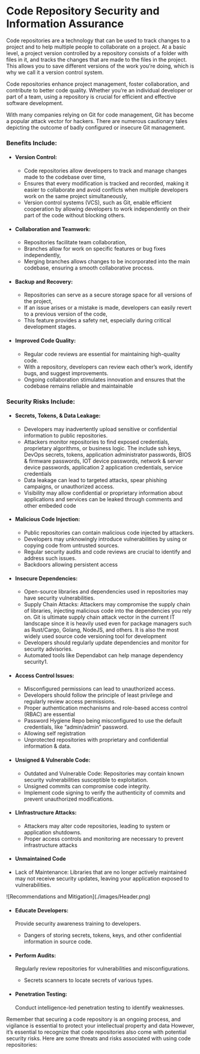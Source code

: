 # Code Repository Security and Information Assurance

Code repositories are a technology that can be used to track changes to a project and to help multiple people to collaborate on a project. At a basic level, a project version controlled by a repository consists of a folder with files in it, and tracks the changes that are made to the files in the project. This allows you to save different versions of the work you’re doing, which is why we call it a version control system.

Code repositories enhance project management, foster collaboration, and contribute to better code quality. Whether you’re an individual developer or part of a team, using a repository is crucial for efficient and effective software development.

With many companies relying on Git for code management, Git has become a popular attack vector for hackers. There are numerous cautionary tales depicting the outcome of badly configured or insecure Git management.

  ### Benefits Include:

* <h4>Version Control:</h4>

  * Code repositories allow developers to track and manage changes made to the codebase over time,
  * Ensures that every modification is tracked and recorded, making it easier to collaborate and avoid conflicts when multiple developers work on the same project simultaneously,
  * Version control systems (VCS), such as Git, enable efficient cooperation by allowing developers to work independently on their part of the code without blocking others.

* <h4>Collaboration and Teamwork:</h4>

  * Repositories facilitate team collaboration,
  * Branches allow for work on specific features or bug fixes independently,
  * Merging branches allows changes to be incorporated into the main codebase, ensuring a smooth collaborative process.

* <h4>Backup and Recovery:</h4>

  * Repositories can serve as a secure storage space for all versions of the project,
  * If an issue arises or a mistake is made, developers can easily revert to a previous version of the code,
  * This feature provides a safety net, especially during critical development stages.

* <h4>Improved Code Quality:</h4>

  * Regular code reviews are essential for maintaining high-quality code.
  * With a repository, developers can review each other’s work, identify bugs, and suggest improvements.
  * Ongoing collaboration stimulates innovation and ensures that the codebase remains reliable and maintainable

### Security Risks Include:

* <h4>Secrets, Tokens, & Data Leakage:</h4>

  * Developers may inadvertently upload sensitive or confidential information to public repositories.
  * Attackers monitor repositories to find exposed credentials, proprietary algorithms, or business logic. The include ssh keys, DevOps secrets, tokens, application administrator passwords, BIOS & firmware passwords, IOT device passwords, network & server device passwords, application 2 application credentials, service credentials
  * Data leakage can lead to targeted attacks, spear phishing campaigns, or unauthorized access.
  * Visibility may allow confidential or proprietary information about applications and services can be leaked through comments and other embeded code

* <h4>Malicious Code Injection:</h4>

  * Public repositories can contain malicious code injected by attackers.
  * Developers may unknowingly introduce vulnerabilities by using or copying code from untrusted sources.
  * Regular security audits and code reviews are crucial to identify and address such issues.
  * Backdoors allowing persistent access


* <h4>Insecure Dependencies:</h4>

  * Open-source libraries and dependencies used in repositories may have security vulnerabilities.
  * Supply Chain Attacks: Attackers may compromise the supply chain of libraries, injecting malicious code into the dependencies you rely on. Git is ultimate supply chain attack vector in the current IT landscape since it is heavily used even for package managers such as Rust/Cargo, Golang, NodeJS, and others. It is also the most widely used source code versioning tool for development   
  * Developers should regularly update dependencies and monitor for security advisories.
  * Automated tools like Dependabot can help manage dependency security1.

* <h4>Access Control Issues:</h4>

  * Misconfigured permissions can lead to unauthorized access.
  * Developers should follow the principle of least privilege and regularly review access permissions.
  * Proper authentication mechanisms and role-based access control (RBAC) are essential
  * Password Hygiene Repo being misconfigured to use the default credentials, like “admin/admin” password.
  * Allowing self registration
  * Unprotected repositories with proprietary and confidential information & data.

* <h4>Unsigned & Vulnerable Code:</h4>

  * Outdated and Vulnerable Code: Repositories may contain known security vulnerabilities susceptible to exploitation.
  * Unsigned commits can compromise code integrity.
  * Implement code signing to verify the authenticity of commits and prevent unauthorized modifications.

* <h4>LInfrastructure Attacks:</h4>

  * Attackers may alter code repositories, leading to system or application shutdowns.
  * Proper access controls and monitoring are necessary to prevent infrastructure attacks

* <h4>Unmaintained Code</h4>

*    Lack of Maintenance: Libraries that are no longer actively maintained may not receive security updates, leaving your application exposed to vulnerabilities.



<div id="foo">
  
<div id="Recommendations and Mitiation"></div>
![Recommendations and Mitigation](./images/Header.png)

* <h4><b>Educate Developers:</b></h4>

  Provide security awareness training to developers.

  * Dangers of storing secrets, tokens, keys, and other confidential information in source code.

* <h4><b>Perform Audits:</b></h4>

  Regularly review repositories for vulnerabilities and misconfigurations.

  * Secrets scanners to locate secrets of various types.
  
* <h4><b>Penetration Testing:</b></h4>

  Conduct intelligence-led penetration testing to identify weaknesses.

Remember that securing a code repository is an ongoing process, and vigilance is essential to protect your intellectual property and data
However, it’s essential to recognize that code repositories also come with potential security risks. Here are some threats and risks associated with using code repositories:
